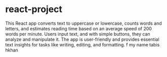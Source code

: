 # react-project
This React app converts text to uppercase or lowercase, counts words and letters, and estimates reading time based on an average speed of 200 words per minute. Users input text, and with simple buttons, they can analyze and manipulate it. The app is user-friendly and provides essential text insights for tasks like writing, editing, and formatting.
f
my name tabis hkhan
